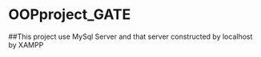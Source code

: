 # OOPproject_GATE
##This project use MySql Server and that server constructed by localhost by XAMPP 
